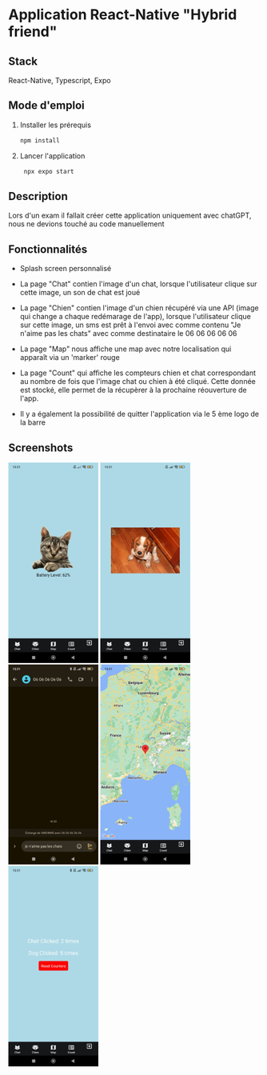 # Application React-Native "Hybrid friend"

## Stack
React-Native, Typescript, Expo

## Mode d'emploi

1. Installer les prérequis

   ```bash
   npm install
   ```

2. Lancer l'application

   ```bash
    npx expo start
   ```

## Description

Lors d'un exam il fallait créer cette application uniquement avec chatGPT, nous ne devions touché au code manuellement


## Fonctionnalités 

- Splash screen personnalisé 

- La page "Chat" contien l'image d'un chat, lorsque l'utilisateur clique sur cette image, un son de chat est joué
- La page "Chien" contien l'image d'un chien récupéré via une API (image qui change a chaque redémarage de l'app), lorsque l'utilisateur clique sur cette image, un sms est prêt à l'envoi avec comme contenu "Je n'aime pas les chats" avec comme destinataire le 06 06 06 06 06
- La page "Map" nous affiche une map avec notre localisation qui apparaît via un 'marker' rouge
- La page "Count" qui affiche les compteurs chien et chat correspondant au nombre de fois que l'image chat ou chien à été cliqué. Cette donnée est stocké, elle permet de la récupèrer à la prochaine réouverture de l'app.
- Il y a également la possibilité de quitter l'application via le 5 ème logo  de la barre

## Screenshots

<img src="./images_readme/chat.jpg" alt="Chat" width="180"/>
<img src="./images_readme/chien.jpg" alt="Chien" width="180"/>
<img src="./images_readme/sms.jpg" alt="Sms" width="180"/>
<img src="./images_readme/map.jpg" alt="Map" width="180"/>
<img src="./images_readme/counter.jpg" alt="Counter" width="180"/>
